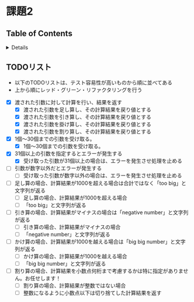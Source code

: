 # 課題2

## Table of Contents
<!-- START doctoc generated TOC please keep comment here to allow auto update -->
<!-- DON'T EDIT THIS SECTION, INSTEAD RE-RUN doctoc TO UPDATE -->
<details>
<summary>Details</summary>

- [](#)

</details>
<!-- END doctoc generated TOC please keep comment here to allow auto update -->

## TODOリスト

- 以下のTODOリストは、テスト容易性が高いものから順に並べてある
- 上から順にレッド・グリーン・リファクタリングを行う

- [x] 渡された引数に対して計算を行い、結果を返す
  - [x] 渡された引数を足し算し、その計算結果を戻り値とする
  - [x] 渡された引数を引き算し、その計算結果を戻り値とする
  - [x] 渡された引数を掛け算し、その計算結果を戻り値とする
  - [x] 渡された引数を割り算し、その計算結果を戻り値とする

- [x] 1個〜30個までの引数を受け取る。
  - [x] 1個〜30個までの引数を受け取る。

- [x] 31個以上の引数を指定するとエラーが発生する
  - [x] 受け取った引数が31個以上の場合は、エラーを発生させ処理を止める
- [ ] 引数が数字以外だとエラーが発生する
  - [ ] 受け取った引数が数字以外の場合は、エラーを発生させ処理を止める

- [ ] 足し算の場合、計算結果が1000を超える場合は合計ではなく「too big」と文字列が返る
  - [ ] 足し算の場合、計算結果が1000を超える場合
  - [ ] 「too big」と文字列が返る

- [ ] 引き算の場合、計算結果がマイナスの場合は「negative number」と文字列が返る
  - [ ] 引き算の場合、計算結果がマイナスの場合
  - [ ] 「negative number」と文字列が返る

- [ ] かけ算の場合、計算結果が1000を越える場合は「big big number」と文字列が返る
  - [ ] かけ算の場合、計算結果が1000を越える場合
  - [ ] 「big big number」と文字列が返る

- [ ] 割り算の場合、計算結果を小数点何桁まで考慮するかは特に指定がありません。お任せします！
  - [ ] 割り算の場合、計算結果が整数ではない場合
  - [ ] 整数になるように小数点以下は切り捨てした計算結果を返す